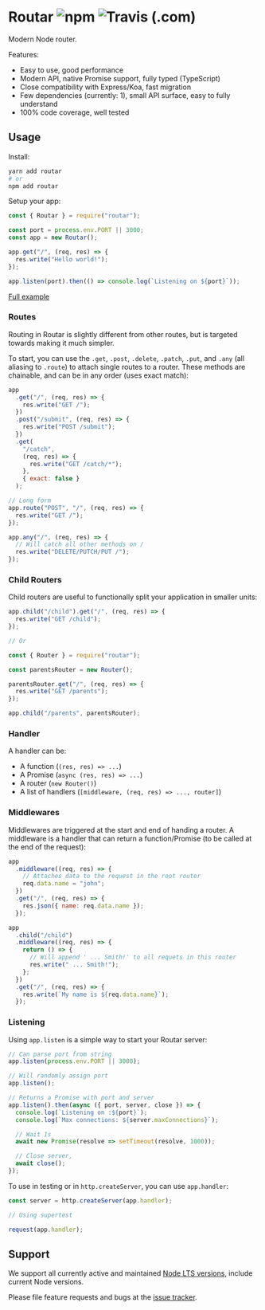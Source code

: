 # Routar ![npm](https://img.shields.io/npm/v/routar.svg) ![Travis (.com)](https://img.shields.io/travis/com/Cretezy/routar.svg)

Modern Node router.

Features:

- Easy to use, good performance
- Modern API, native Promise support, fully typed (TypeScript)
- Close compatibility with Express/Koa, fast migration
- Few dependencies (currently: 1), small API surface, easy to fully understand
- 100% code coverage, well tested

## Usage

Install:

```bash
yarn add routar
# or
npm add routar
```

Setup your app:

```js
const { Routar } = require("routar");

const port = process.env.PORT || 3000;
const app = new Routar();

app.get("/", (req, res) => {
  res.write("Hello world!");
});

app.listen(port).then(() => console.log(`Listening on ${port}`));
```

[Full example](example)

### Routes

Routing in Routar is slightly different from other routes, but is targeted towards making it much simpler.

To start, you can use the `.get`, `.post`, `.delete`, `.patch`, `.put`, and `.any` (all aliasing to `.route`) to attach single routes to a router. These methods are chainable, and can be in any order (uses exact match):

```js
app
  .get("/", (req, res) => {
    res.write("GET /");
  })
  .post("/submit", (req, res) => {
    res.write("POST /submit");
  })
  .get(
    "/catch",
    (req, res) => {
      res.write("GET /catch/*");
    },
    { exact: false }
  );

// Long form
app.route("POST", "/", (req, res) => {
  res.write("GET /");
});

app.any("/", (req, res) => {
  // Will catch all other methods on /
  res.write("DELETE/PUTCH/PUT /");
});
```

### Child Routers

Child routers are useful to functionally split your application in smaller units:

```js
app.child("/child").get("/", (req, res) => {
  res.write("GET /child");
});

// Or

const { Router } = require("routar");

const parentsRouter = new Router();

parentsRouter.get("/", (req, res) => {
  res.write("GET /parents");
});

app.child("/parents", parentsRouter);
```

### Handler

A handler can be:

- A function (`(res, res) => ...`)
- A Promise (`async (res, res) => ...`)
- A router (`new Router()`)
- A list of handlers (`[middleware, (req, res) => ..., router]`)

### Middlewares

Middlewares are triggered at the start and end of handing a router. A middleware is a handler that can return a function/Promise (to be called at the end of the request):

```js
app
  .middleware((req, res) => {
    // Attaches data to the request in the root router
    req.data.name = "john";
  })
  .get("/", (req, res) => {
    res.json({ name: req.data.name });
  });

app
  .child("/child")
  .middleware((req, res) => {
    return () => {
      // Will append ' ... Smith!' to all requets in this router
      res.write(" ... Smith!");
    };
  })
  .get("/", (req, res) => {
    res.write(`My name is ${req.data.name}`);
  });
```

### Listening

Using `app.listen` is a simple way to start your Routar server:

```js
// Can parse port from string
app.listen(process.env.PORT || 3000);

// Will randomly assign port
app.listen();

// Returns a Promise with port and server
app.listen().then(async ({ port, server, close }) => {
  console.log(`Listening on :${port}`);
  console.log(`Max connections: ${server.maxConnections}`);

  // Wait 1s
  await new Promise(resolve => setTimeout(resolve, 1000));

  // Close server,
  await close();
});
```

To use in testing or in `http.createServer`, you can use `app.handler`:

```js
const server = http.createServer(app.handler);

// Using supertest

request(app.handler);
```

## Support

We support all currently active and maintained [Node LTS versions](https://github.com/nodejs/Release), include current Node versions.

Please file feature requests and bugs at the [issue tracker](https://github.com/Cretezy/routar/issues).
